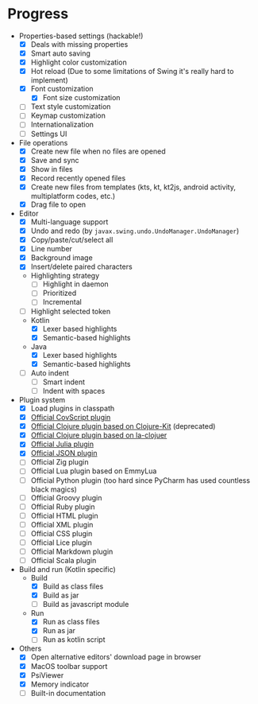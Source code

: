 
# Progress

+ Properties-based settings (hackable!)
	+ [X] Deals with missing properties
	+ [X] Smart auto saving
	+ [X] Highlight color customization
	+ [X] Hot reload (Due to some limitations of Swing it's really hard to implement)
	+ [X] Font customization
		+ [X] Font size customization
	+ [ ] Text style customization
	+ [ ] Keymap customization
	+ [ ] Internationalization
	+ [ ] Settings UI
+ File operations
	+ [X] Create new file when no files are opened
	+ [X] Save and sync
	+ [X] Show in files
	+ [X] Record recently opened files
	+ [X] Create new files from templates (kts, kt, kt2js, android activity, multiplatform codes, etc.)
	+ [X] Drag file to open
+ Editor
	+ [X] Multi-language support
	+ [X] Undo and redo (by `javax.swing.undo.UndoManager.UndoManager`)
	+ [X] Copy/paste/cut/select all
	+ [X] Line number
	+ [X] Background image
	+ [X] Insert/delete paired characters
	+ Highlighting strategy
		+ [ ] Highlight in daemon
		+ [ ] Prioritized
		+ [ ] Incremental
	+ [ ] Highlight selected token
	+ Kotlin
		+ [X] Lexer based highlights
		+ [X] Semantic-based highlights
	+ Java
		+ [X] Lexer based highlights
		+ [X] Semantic-based highlights
	+ [ ] Auto indent
		+ [ ] Smart indent
		+ [ ] Indent with spaces
+ Plugin system
	+ [X] Load plugins in classpath
	+ [X] [Official CovScript plugin](https://github.com/covscript/covscript-devkt)
	+ [X] [Official Clojure plugin based on Clojure-Kit](https://github.com/devkt-plugins/clojure-devkt) (deprecated)
	+ [X] [Official Clojure plugin based on la-clojuer](https://github.com/devkt-plugins/la-clojure-devkt)
	+ [X] [Official Julia plugin](https://github.com/devkt-plugins/julia-devkt)
	+ [X] [Official JSON plugin](https://github.com/devkt-plugins/json-devkt)
	+ [ ] Official Zig plugin
	+ [ ] Official Lua plugin based on EmmyLua
	+ [ ] Official Python plugin (too hard since PyCharm has used countless black magics)
	+ [ ] Official Groovy plugin
	+ [ ] Official Ruby plugin
	+ [ ] Official HTML plugin
	+ [ ] Official XML plugin
	+ [ ] Official CSS plugin
	+ [ ] Official Lice plugin
	+ [ ] Official Markdown plugin
	+ [ ] Official Scala plugin
+ Build and run (Kotlin specific)
	+ Build
		+ [X] Build as class files
		+ [X] Build as jar
		+ [ ] Build as javascript module
	+ Run
		+ [X] Run as class files
		+ [X] Run as jar
		+ [ ] Run as kotlin script
+ Others
	+ [X] Open alternative editors' download page in browser
	+ [X] MacOS toolbar support
	+ [X] PsiViewer
	+ [X] Memory indicator
	+ [ ] Built-in documentation
